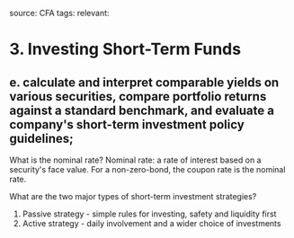source: CFA
tags: 
relevant: 

# 3. Investing Short-Term Funds

## e. calculate and interpret comparable yields on various securities, compare portfolio returns against a standard benchmark, and evaluate a company's short-term investment policy guidelines;

What is the nominal rate?
Nominal rate: a rate of interest based on a security's face value. For a non-zero-bond, the coupon rate is the nominal rate.

What are the two major types of short-term investment strategies?
1. Passive strategy - simple rules for investing, safety and liquidity first
2. Active strategy - daily involvement and a wider choice of investments

